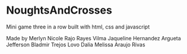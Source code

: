 # NoughtsAndCrosses
Mini game three in a row built with html, css and javascript

Made by
Merlyn Nicole Rajo Rayes
Vilma Jaqueline Hernandez Argueta
Jefferson Bladmir Trejos Lovo
Dalia Melissa Araujo Rivas
